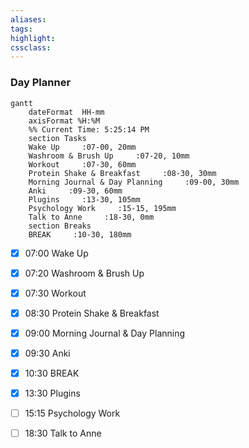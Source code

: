 ```yaml
---
aliases:  
tags:
highlight:  
cssclass:
---
```

### Day Planner
```mermaid
gantt
    dateFormat  HH-mm
    axisFormat %H:%M
    %% Current Time: 5:25:14 PM
    section Tasks
    Wake Up     :07-00, 20mm
    Washroom & Brush Up     :07-20, 10mm
    Workout     :07-30, 60mm
    Protein Shake & Breakfast     :08-30, 30mm
    Morning Journal & Day Planning     :09-00, 30mm
    Anki     :09-30, 60mm
    Plugins     :13-30, 105mm
    Psychology Work     :15-15, 195mm
    Talk to Anne     :18-30, 0mm
    section Breaks
    BREAK     :10-30, 180mm
```

- [x] 07:00 Wake Up
- [x] 07:20 Washroom & Brush Up
- [x] 07:30 Workout
- [x] 08:30 Protein Shake & Breakfast
- [x] 09:00 Morning Journal & Day Planning
- [x] 09:30 Anki
- [x] 10:30 BREAK
- [x] 13:30 Plugins
- [ ] 15:15 Psychology Work
- [ ] 18:30 Talk to Anne

